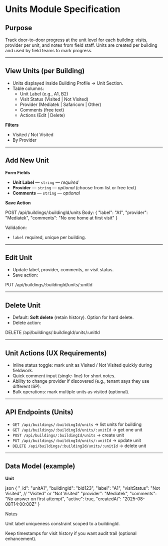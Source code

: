 # Units Module Specification

## Purpose
Track door-to-door progress at the unit level for each building: visits, provider per unit, and notes from field staff. Units are created per building and used by field teams to mark progress.

---

## View Units (per Building)
- Units displayed inside Building Profile → Unit Section.
- Table columns:
  - Unit Label (e.g., A1, B2)
  - Visit Status (Visited | Not Visited)
  - Provider (Mediatek | Safaricom | Other)
  - Comments (free text)
  - Actions (Edit | Delete)

**Filters**
- Visited / Not Visited
- By Provider

---

## Add New Unit
**Form Fields**
- **Unit Label** — `string` — *required*
- **Provider** — `string` — *optional* (choose from list or free text)
- **Comments** — `string` — *optional*

**Save Action**

POST /api/buildings/:buildingId/units Body: { "label": "A1", "provider": "Mediatek", "comments": "No one home at first visit" }

Validation:
- `label` required, unique per building.

---

## Edit Unit
- Update label, provider, comments, or visit status.
- Save action:

PUT /api/buildings/:buildingId/units/:unitId

---

## Delete Unit
- Default: **Soft delete** (retain history). Option for hard delete.
- Delete action:

DELETE /api/buildings/:buildingId/units/:unitId

---

## Unit Actions (UX Requirements)
- Inline status toggle: mark unit as Visited / Not Visited quickly during fieldwork.
- Quick comment input (single-line) for short notes.
- Ability to change provider if discovered (e.g., tenant says they use different ISP).
- Bulk operations: mark multiple units as visited (optional).

---

## API Endpoints (Units)
- `GET /api/buildings/:buildingId/units` → list units for building
- `GET /api/buildings/:buildingId/units/:unitId` → get one unit
- `POST /api/buildings/:buildingId/units` → create unit
- `PUT /api/buildings/:buildingId/units/:unitId` → update unit
- `DELETE /api/buildings/:buildingId/units/:unitId` → delete unit

---

## Data Model (example)
**Unit**

json
{
  "_id": "unitA1",
  "buildingId": "bld123",
  "label": "A1",
  "visitStatus": "Not Visited",    // "Visited" or "Not Visited"
  "provider": "Mediatek",
  "comments": "No answer on first attempt",
  "active": true,
  "createdAt": "2025-08-08T14:00:00Z"
}

Notes

Unit label uniqueness constraint scoped to a buildingId.

Keep timestamps for visit history if you want audit trail (optional enhancement).